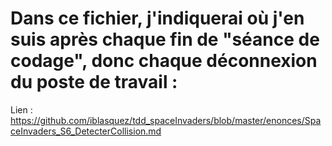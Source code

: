 # Dans ce fichier, j'indiquerai où j'en suis après chaque fin de "séance de codage", donc chaque déconnexion du poste de travail :


Lien : https://github.com/iblasquez/tdd_spaceInvaders/blob/master/enonces/SpaceInvaders_S6_DetecterCollision.md